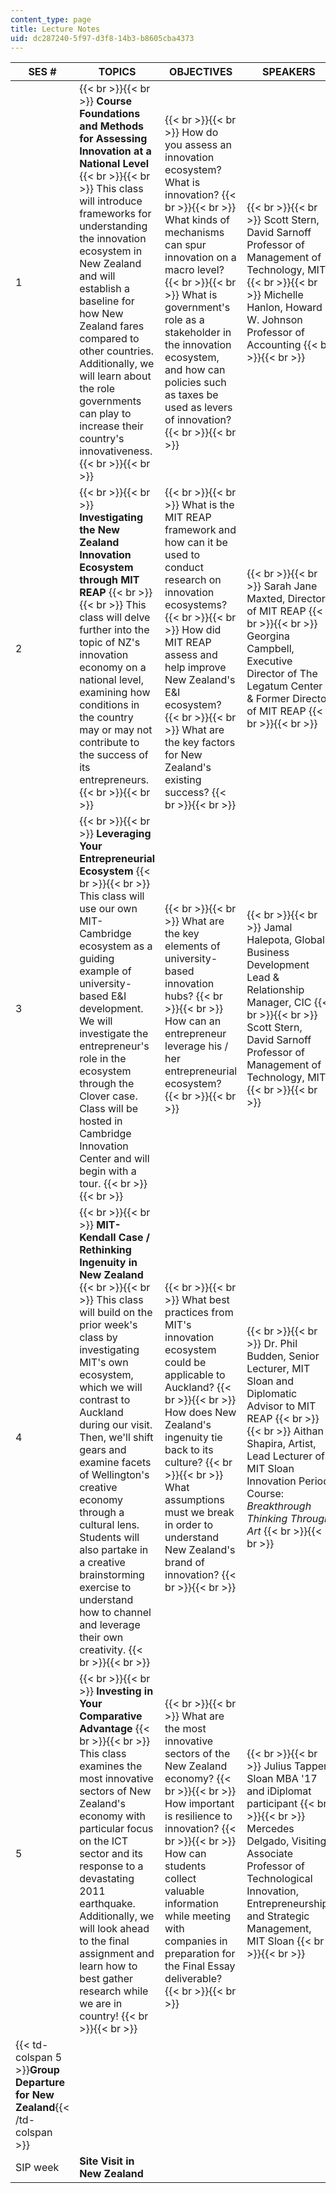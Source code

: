 ```yaml
---
content_type: page
title: Lecture Notes
uid: dc287240-5f97-d3f8-14b3-b8605cba4373
---
```


| SES # | TOPICS | OBJECTIVES | SPEAKERS | MATERIALS |
| --- | --- | --- | --- | --- |
| 1 |  {{< br >}}{{< br >}} **Course Foundations and Methods for Assessing Innovation at a National Level** {{< br >}}{{< br >}} This class will introduce frameworks for understanding the innovation ecosystem in New Zealand and will establish a baseline for how New Zealand fares compared to other countries. Additionally, we will learn about the role governments can play to increase their country's innovativeness. {{< br >}}{{< br >}}  |  {{< br >}}{{< br >}} How do you assess an innovation ecosystem? What is innovation? {{< br >}}{{< br >}} What kinds of mechanisms can spur innovation on a macro level? {{< br >}}{{< br >}} What is government's role as a stakeholder in the innovation ecosystem, and how can policies such as taxes be used as levers of innovation? {{< br >}}{{< br >}}  |  {{< br >}}{{< br >}} Scott Stern, David Sarnoff Professor of Management of Technology, MIT {{< br >}}{{< br >}} Michelle Hanlon, Howard W. Johnson Professor of Accounting {{< br >}}{{< br >}}  | [Class 1 Key Takeaways (PDF)]({{< baseurl >}}/resources/mit15_228s16_class_1) |
| 2 |  {{< br >}}{{< br >}} **Investigating the New Zealand Innovation Ecosystem through MIT REAP** {{< br >}}{{< br >}} This class will delve further into the topic of NZ's innovation economy on a national level, examining how conditions in the country may or may not contribute to the success of its entrepreneurs. {{< br >}}{{< br >}}  |  {{< br >}}{{< br >}} What is the MIT REAP framework and how can it be used to conduct research on innovation ecosystems? {{< br >}}{{< br >}} How did MIT REAP assess and help improve New Zealand's E&I ecosystem? {{< br >}}{{< br >}} What are the key factors for New Zealand's existing success? {{< br >}}{{< br >}}  |  {{< br >}}{{< br >}} Sarah Jane Maxted, Director of MIT REAP {{< br >}}{{< br >}} Georgina Campbell, Executive Director of The Legatum Center & Former Director of MIT REAP {{< br >}}{{< br >}}  | [Class 2 Key Takeaways (PDF)]({{< baseurl >}}/resources/mit15_228s16_class_2) |
| 3 |  {{< br >}}{{< br >}} **Leveraging Your Entrepreneurial Ecosystem** {{< br >}}{{< br >}} This class will use our own MIT-Cambridge ecosystem as a guiding example of university-based E&I development. We will investigate the entrepreneur's role in the ecosystem through the Clover case. Class will be hosted in Cambridge Innovation Center and will begin with a tour. {{< br >}}{{< br >}}  |  {{< br >}}{{< br >}} What are the key elements of university-based innovation hubs? {{< br >}}{{< br >}} How can an entrepreneur leverage his / her entrepreneurial ecosystem? {{< br >}}{{< br >}}  |  {{< br >}}{{< br >}} Jamal Halepota, Global Business Development Lead & Relationship Manager, CIC {{< br >}}{{< br >}} Scott Stern, David Sarnoff Professor of Management of Technology, MIT {{< br >}}{{< br >}}  | [Class 3 Key Takeaways (PDF)]({{< baseurl >}}/resources/mit15_228s16_class_3) |
| 4 |  {{< br >}}{{< br >}} **MIT-Kendall Case / Rethinking Ingenuity in New Zealand** {{< br >}}{{< br >}} This class will build on the prior week's class by investigating MIT's own ecosystem, which we will contrast to Auckland during our visit. Then, we'll shift gears and examine facets of Wellington's creative economy through a cultural lens. Students will also partake in a creative brainstorming exercise to understand how to channel and leverage their own creativity. {{< br >}}{{< br >}}  |  {{< br >}}{{< br >}} What best practices from MIT's innovation ecosystem could be applicable to Auckland? {{< br >}}{{< br >}} How does New Zealand's ingenuity tie back to its culture? {{< br >}}{{< br >}} What assumptions must we break in order to understand New Zealand's brand of innovation? {{< br >}}{{< br >}}  |  {{< br >}}{{< br >}} Dr. Phil Budden, Senior Lecturer, MIT Sloan and Diplomatic Advisor to MIT REAP {{< br >}}{{< br >}} Aithan Shapira, Artist, Lead Lecturer of MIT Sloan Innovation Period Course: _Breakthrough Thinking Through Art_ {{< br >}}{{< br >}}  | [Class 4 Key Takeaways (PDF)]({{< baseurl >}}/resources/mit15_228s16_class_4) |
| 5 |  {{< br >}}{{< br >}} **Investing in Your Comparative Advantage** {{< br >}}{{< br >}} This class examines the most innovative sectors of New Zealand's economy with particular focus on the ICT sector and its response to a devastating 2011 earthquake. Additionally, we will look ahead to the final assignment and learn how to best gather research while we are in country! {{< br >}}{{< br >}}  |  {{< br >}}{{< br >}} What are the most innovative sectors of the New Zealand economy? {{< br >}}{{< br >}} How important is resilience to innovation? {{< br >}}{{< br >}} How can students collect valuable information while meeting with companies in preparation for the Final Essay deliverable? {{< br >}}{{< br >}}  |  {{< br >}}{{< br >}} Julius Tapper, Sloan MBA '17 and iDiplomat participant {{< br >}}{{< br >}} Mercedes Delgado, Visiting Associate Professor of Technological Innovation, Entrepreneurship, and Strategic Management, MIT Sloan {{< br >}}{{< br >}}  | [Class 5 Key Takeaways (PDF)]({{< baseurl >}}/resources/mit15_228s16_class_5) |
| {{< td-colspan 5 >}}**Group Departure for New Zealand**{{< /td-colspan >}} |||||
| SIP week | **Site Visit in New Zealand** | &nbsp; |